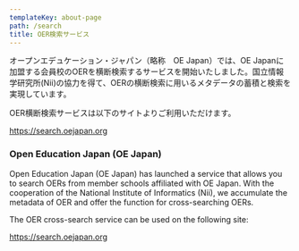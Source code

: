 ```yaml
---
templateKey: about-page
path: /search
title: OER検索サービス
---
```


オープンエデュケーション・ジャパン（略称　OE Japan）では、OE Japanに加盟する会員校のOERを横断検索するサービスを開始いたしました。国立情報学研究所(Nii)の協力を得て、OERの横断検索に用いるメタデータの蓄積と検索を実現しています。

OER横断検索サービスは以下のサイトよりご利用いただけます。

https://search.oejapan.org

### Open Education Japan (OE Japan)

  Open Education Japan (OE Japan) has launched a service that allows you to search OERs from member schools affiliated with OE Japan. With the cooperation of the National Institute of Informatics (Nii), we accumulate the metadata of OER and offer the function for cross-searching OERs.

The OER cross-search service can be used on the following site:

https://search.oejapan.org
